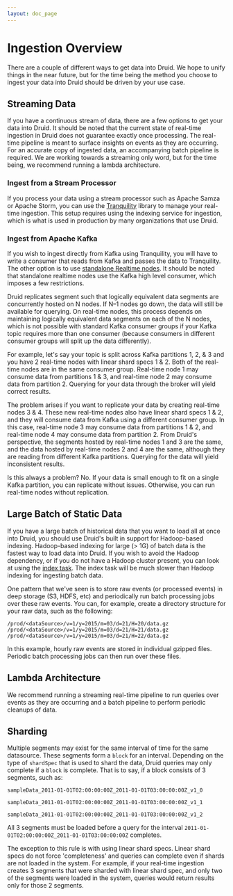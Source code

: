 ```yaml
---
layout: doc_page
---
```

# Ingestion Overview

There are a couple of different ways to get data into Druid. We hope to unify things in the near future, but for the time being
the method you choose to ingest your data into Druid should be driven by your use case.

## Streaming Data

If you have a continuous stream of data, there are a few options to get your data into Druid. It should be noted that the current state of real-time ingestion in Druid does not guarantee exactly once processing. The real-time pipeline is meant to surface insights on
 events as they are occurring. For an accurate copy of ingested data, an accompanying batch pipeline is required. We are working towards a streaming only word, but for
 the time being, we recommend running a lambda architecture.

### Ingest from a Stream Processor

If you process your data using a stream processor such as Apache Samza or Apache Storm, you can use the [Tranquility](https://github.com/metamx/tranquility) library to manage
your real-time ingestion. This setup requires using the indexing service for ingestion, which is what is used in production by many organizations that use Druid.

### Ingest from Apache Kafka

If you wish to ingest directly from Kafka using Tranquility, you will have to write a consumer that reads from Kafka and passes the data to Tranquility.
The other option is to use [standalone Realtime nodes](../design/realtime.html).
It should be noted that standalone realtime nodes use the Kafka high level consumer, which imposes a few restrictions.

Druid replicates segment such that logically equivalent data segments are concurrently hosted on N nodes. If N–1 nodes go down,
the data will still be available for querying. On real-time nodes, this process depends on maintaining logically equivalent
data segments on each of the N nodes, which is not possible with standard Kafka consumer groups if your Kafka topic requires more than one consumer
(because consumers in different consumer groups will split up the data differently).

For example, let's say your topic is split across Kafka partitions 1, 2, & 3 and you have 2 real-time nodes with linear shard specs 1 & 2.
Both of the real-time nodes are in the same consumer group. Real-time node 1 may consume data from partitions 1 & 3, and real-time node 2 may consume data from partition 2.
Querying for your data through the broker will yield correct results.

The problem arises if you want to replicate your data by creating real-time nodes 3 & 4. These new real-time nodes also
have linear shard specs 1 & 2, and they will consume data from Kafka using a different consumer group. In this case,
real-time node 3 may consume data from partitions 1 & 2, and real-time node 4 may consume data from partition 2.
From Druid's perspective, the segments hosted by real-time nodes 1 and 3 are the same, and the data hosted by real-time nodes
2 and 4 are the same, although they are reading from different Kafka partitions. Querying for the data will yield inconsistent
results.

Is this always a problem? No. If your data is small enough to fit on a single Kafka partition, you can replicate without issues.
Otherwise, you can run real-time nodes without replication.

## Large Batch of Static Data

If you have a large batch of historical data that you want to load all at once into Druid, you should use Druid's built in support for
 Hadoop-based indexing. Hadoop-based indexing for large (> 1G) of batch data is the fastest way to load data into Druid. If you wish to avoid
 the Hadoop dependency, or if you do not have a Hadoop cluster present, you can look at using the [index task](). The index task will be much slower
 than Hadoop indexing for ingesting batch data.

One pattern that we've seen is to store raw events (or processed events) in deep storage (S3, HDFS, etc) and periodically run batch processing jobs over these raw events.
You can, for example, create a directory structure for your raw data, such as the following:

```
/prod/<dataSource>/v=1/y=2015/m=03/d=21/H=20/data.gz
/prod/<dataSource>/v=1/y=2015/m=03/d=21/H=21/data.gz
/prod/<dataSource>/v=1/y=2015/m=03/d=21/H=22/data.gz
```

In this example, hourly raw events are stored in individual gzipped files. Periodic batch processing jobs can then run over these files.

## Lambda Architecture

We recommend running a streaming real-time pipeline to run queries over events as they are occurring and a batch pipeline to perform periodic
cleanups of data.

## Sharding

Multiple segments may exist for the same interval of time for the same datasource. These segments form a `block` for an interval.
Depending on the type of `shardSpec` that is used to shard the data, Druid queries may only complete if a `block` is complete. That is to say, if a block consists of 3 segments, such as:

`sampleData_2011-01-01T02:00:00:00Z_2011-01-01T03:00:00:00Z_v1_0`

`sampleData_2011-01-01T02:00:00:00Z_2011-01-01T03:00:00:00Z_v1_1`

`sampleData_2011-01-01T02:00:00:00Z_2011-01-01T03:00:00:00Z_v1_2`

All 3 segments must be loaded before a query for the interval `2011-01-01T02:00:00:00Z_2011-01-01T03:00:00:00Z` completes.

The exception to this rule is with using linear shard specs. Linear shard specs do not force 'completeness' and queries can complete even if shards are not loaded in the system.
For example, if your real-time ingestion creates 3 segments that were sharded with linear shard spec, and only two of the segments were loaded in the system, queries would return results only for those 2 segments.
